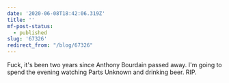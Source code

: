 ```yaml
---
date: '2020-06-08T18:42:06.319Z'
title: ''
mf-post-status:
  - published
slug: '67326'
redirect_from: "/blog/67326"
---
```

Fuck, it's been two years since Anthony Bourdain passed away. I'm going to spend the evening watching Parts Unknown and drinking beer. RIP.

